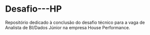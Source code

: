 # Desafio---HP
Repositório dedicado à conclusão do desafio técnico para a vaga de Analista de BI/Dados Júnior na empresa House Performance.
